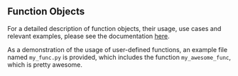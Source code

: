 ## Function Objects

For a detailed description of function objects, their usage, use cases and relevant examples, please see the documentation [here](https://citros.io/doc/docs_cli/configuration/config_params).

As a demonstration of the usage of user-defined functions, an example file named `my_func.py` is provided, which includes the function `my_awesome_func`, which is pretty awesome.